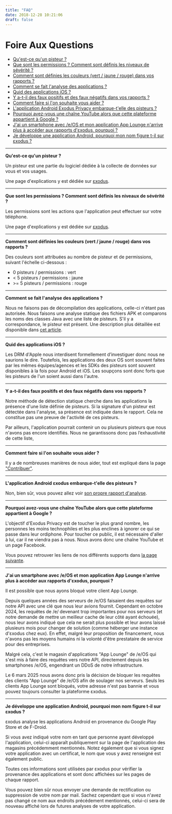 ```yaml
---
title: "FAQ"
date: 2018-12-28 10:21:06
draft: false
---
```


# Foire Aux Questions

* [Qu'est-ce qu'un pisteur ?](#pisteurs)
* [Que sont les permissions ? Comment sont définis les niveaux de sévérité ?](#permissions)
* [Comment sont définies les couleurs (vert / jaune / rouge) dans vos rapports ?](#couleurs)
* [Comment se fait l'analyse des applications ?](#analyse)
* [Quid des applications iOS ?](#ios)
* [Y a-t-il des faux positifs et des faux négatifs dans vos rapports ?](#negatifs)
* [Comment faire si l'on souhaite vous aider ?](#aider)
* [L'application Android Exodus Privacy embarque-t'elle des pisteurs ?](#exodus)
* [Pourquoi avez-vous une chaîne YouTube alors que cette plateforme appartient à Google ?](#youtube)
* [J'ai un smartphone avec /e/OS et mon application App Lounge n'arrive plus à accéder aux rapports d'εxodus, pourquoi ?](#eos)
* [Je développe une application Android, pourquoi mon nom figure t-il sur εxodus ?](#gdpr)

---

**Qu'est-ce qu'un pisteur ?  <a class="anchor" name="pisteurs"></a>**

Un pisteur est une partie du logiciel dédiée à la collecte de données sur vous et vos usages.

Une page d'explications y est dédiée sur [εxodus](https://reports.exodus-privacy.eu.org/fr/info/trackers/).

---

**Que sont les permissions ? Comment sont définis les niveaux de sévérité ?  <a class="anchor" name="permissions"></a>**

Les permissions sont les actions que l'application peut effectuer sur votre téléphone.

Une page d'explications y est dédiée sur [εxodus](https://reports.exodus-privacy.eu.org/fr/info/permissions/).

---

**Comment sont définies les couleurs (vert / jaune / rouge) dans vos rapports ? <a class="anchor" name="couleurs"></a>**

Des couleurs sont attribuées au nombre de pisteur et de permissions, suivant l'échelle ci-dessous :

* 0 pisteurs / permissions : vert
* < 5 pisteurs / permissions : jaune
* \>= 5 pisteurs / permissions : rouge

---

**Comment se fait l'analyse des applications ? <a class="anchor" name="analyse"></a>**

Nous ne faisons pas de décompilation des applications, celle-ci n'étant pas autorisée. Nous faisons une analyse statique des fichiers APK et comparons les noms des classes Java avec une liste de pisteurs. S'il y a correspondance, le pisteur est présent. Une description plus détaillée est disponible dans [cet article](/fr/post/exodus_static_analysis/).

---

**Quid des applications iOS ? <a class="anchor" name="ios"></a>**

Les DRM d'Apple nous interdisent formellement d’investiguer donc nous ne saurions le dire. Toutefois, les applications des deux OS sont souvent faites par les mêmes équipes/agences et les SDKs des pisteurs sont souvent disponibles à la fois pour Android et iOS. Les soupçons sont donc forts que les pisteurs de l'un soient aussi dans l'autre.

---

**Y a-t-il des faux positifs et des faux négatifs dans vos rapports ?  <a class="anchor" name="negatifs"></a>**

Notre méthode de détection statique cherche dans les applications la présence d'une liste définie de pisteurs. Si la signature d'un pisteur est détectée dans l'analyse, sa présence est indiquée dans le rapport. Cela ne constitue pas une preuve de l'activité de ces pisteurs.

Par ailleurs, l'application pourrait contenir un ou plusieurs pisteurs que nous n'avons pas encore identifiés. Nous ne garantissons donc pas l’exhaustivité de cette liste,

---

**Comment faire si l'on souhaite vous aider ?  <a class="anchor" name="aider"></a>**

Il y a de nombreuses manières de nous aider, tout est expliqué dans la page ["Contribuer"](/fr/page/contribute/).

---

**L'application Android εxodus embarque-t'elle des pisteurs ?  <a class="anchor" name="exodus"></a>**

Non, bien sûr, vous pouvez allez voir [son propre rapport d'analyse](https://reports.exodus-privacy.eu.org/fr/reports/search/org.eu.exodus_privacy.exodusprivacy/).

---

**Pourquoi avez-vous une chaîne YouTube alors que cette plateforme appartient à Google ?  <a class="anchor" name="youtube"></a>**

L'objectif d'Exodus Privacy est de toucher le plus grand nombre, les personnes les moins technophiles et les plus enclines à ignorer ce qui se passe dans leur ordiphone. Pour toucher ce public, il est nécessaire d'aller à lui, car il ne viendra pas à nous. Nous avons donc une chaîne YouTube et un page Facebook.

Vous pouvez retrouver les liens de nos différents supports dans [la page suivante](/fr/page/what/#videos).

---

**J'ai un smartphone avec /e/OS et mon application App Lounge n'arrive plus à accéder aux rapports d'εxodus, pourquoi ?  <a class="anchor" name="eos"></a>**

Il est possible que nous ayons bloqué votre client App Lounge.

Depuis quelques années des serveurs de /e/OS faisaient des requêtes sur notre API avec une clé que nous leur avions fournit. Cependant en octobre 2024, les requêtes de /e/ devenant trop importantes pour nos serveurs (et notre demande de mettre un meilleur cache de leur côté ayant échouée), nous leur avons indiqué que cela ne serait plus possible et leur avons laissé plusieurs mois pour changer de solution (comme héberger une instance d'εxodus chez eux). En effet, malgré leur proposition de financement, nous n'avons pas les moyens humains ni la volonté d'être prestataire de service pour des entreprises.

Malgré cela, c'est le magasin d'applications "App Lounge" de /e/OS qui s'est mis à faire des requêtes vers notre API, directement depuis les smartphones /e/OS, engendrant un DDoS de notre infrastructure.

Le 6 mars 2025 nous avons donc pris la décision de bloquer les requêtes des clients "App Lounge" de /e/OS afin de soulager nos serveurs. Seuls les clients App Lounge sont bloqués, votre adresse n'est pas bannie et vous pouvez toujours consulter la plateforme εxodus.

---

**Je développe une application Android, pourquoi mon nom figure t-il sur εxodus ?  <a class="anchor" name="gdpr"></a>**

εxodus analyse les applications Android en provenance du Google Play Store et de F-Droid.

Si vous avez indiqué votre nom en tant que personne ayant développé l'application, celui-ci apparaît publiquement sur la page de l'application des magasins précédemment mentionnés. Notez également que si vous signez votre application avec un certificat, le nom que vous y avez renseigné est également public.

Toutes ces informations sont utilisées par εxodus pour vérifier la provenance des applications et sont donc affichées sur les pages de chaque rapport.

Vous pouvez bien sûr nous envoyer une demande de rectification ou suppression de votre nom par mail. Sachez cependant que si vous n'avez pas changé ce nom aux endroits précédement mentionnés, celui-ci sera de nouveau affiché lors de futures analyses de votre application.

<style>
a.anchor {
  display: block;
  position: relative;
  top: -5.5rem;
  visibility: hidden;
}
</style>
